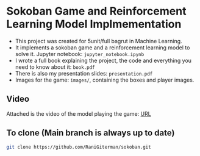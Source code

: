 # Sokoban Game and Reinforcement Learning Model Implmementation

- This project was created for 5unit/full bagrut in Machine Learning.
- It implements a sokoban game and a reinforcement learning model to solve it. Jupyter notebook: `jupyter_notebook.ipynb`
- I wrote a full book explaining the project, the code and everything you need to know about it: `book.pdf`
- There is also my presentation slides: `presentation.pdf`
- Images for the game: `images/`, containing the boxes and player images.

## Video

Attached is the video of the model playing the game: [URL](https://youtu.be/2cMuYOTMzf0)

## To clone (Main branch is always up to date)

```sh
git clone https://github.com/RaniGiterman/sokoban.git
```
